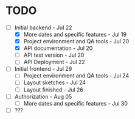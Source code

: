 # TODO

- [ ] Initial backend - Jul 22
  - [x] More dates and specific features - Jul 19
  - [x] Project environment and QA tools - Jul 20
  - [x] API documentation - Jul 20
  - [ ] API test version - Jul 20
  - [ ] API Deployment - Jul 22
- [ ] Initial frontend - Jul 29
  - [ ] Project environment and QA tools - Jul 24
  - [ ] Layout sketches - Jul 24
  - [ ] Layout finished - Jul 26
- [ ] Authorization - Aug 05
  - [ ] More dates and specific features - Jul 30
- [ ] ???
